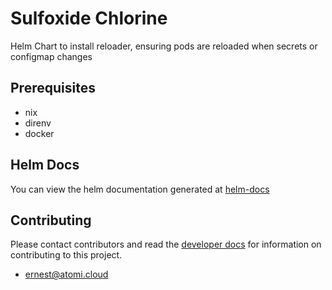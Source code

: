 # Sulfoxide Chlorine

Helm Chart to install reloader, ensuring pods are reloaded when secrets or configmap changes

## Prerequisites
- nix
- direnv
- docker

## Helm Docs

You can view the helm documentation generated at [helm-docs](./chart/README.md)
## Contributing

Please contact contributors and read the [developer docs](./docs/developer/CommitConventions.md) for information on contributing to this project.

- [ernest@atomi.cloud](mailto:ernest@atomi.cloud)
